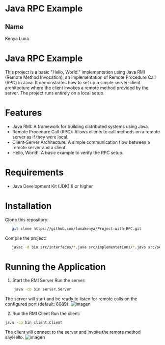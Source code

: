 # Java RPC Example
## Name
 
 Kenya Luna

# Java RPC Example

This project is a basic "Hello, World!" implementation using Java RMI (Remote Method Invocation), an implementation of Remote Procedure Call (RPC) in Java. It demonstrates how to set up a simple server-client architecture where the client invokes a remote method provided by the server. The project runs entirely on a local setup.

# Features

 - Java RMI: A framework for building distributed systems using Java.
 - Remote Procedure Call (RPC): Allows clients to call methods on a remote server as if they were local.
 - Client-Server Architecture: A simple communication flow between a remote server and a client.
 - Hello, World!: A basic example to verify the RPC setup.

# Requirements

 - Java Development Kit (JDK) 8 or higher

# Installation
Clone this repository:
```bash
   git clone https://github.com/lunakenya/Project-with-RPC.git
```
Compile the project:
```bash
   javac -d bin src/interfaces/*.java src/implementations/*.java src/server/*.java src/client/*.java
```

# Running the Application
1. Start the RMI Server
    Run the server:
```bash
    java -cp bin server.Server
```
The server will start and be ready to listen for remote calls on the configured port (default: 8089).
![imagen](https://github.com/user-attachments/assets/30719b57-c34a-43c4-bbf3-0b0760d5991e)


2. Run the RMI Client
    Run the client:
```bash
java -cp bin client.Client
```
The client will connect to the server and invoke the remote method sayHello.
![imagen](https://github.com/user-attachments/assets/a4d21d3f-3920-40e7-aac7-ce2bc8b1078f)

